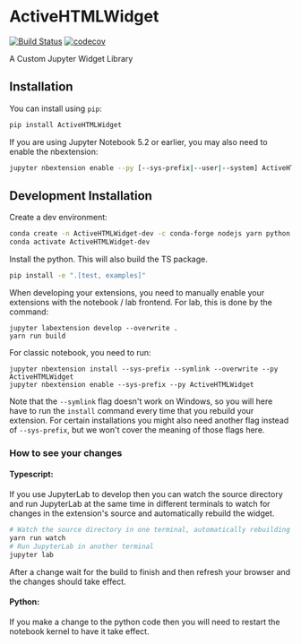 
# ActiveHTMLWidget

[![Build Status](https://travis-ci.org//ActiveHTMLWidget.svg?branch=master)](https://travis-ci.org//ActiveHTMLWidget)
[![codecov](https://codecov.io/gh//ActiveHTMLWidget/branch/master/graph/badge.svg)](https://codecov.io/gh//ActiveHTMLWidget)


A Custom Jupyter Widget Library

## Installation

You can install using `pip`:

```bash
pip install ActiveHTMLWidget
```

If you are using Jupyter Notebook 5.2 or earlier, you may also need to enable
the nbextension:
```bash
jupyter nbextension enable --py [--sys-prefix|--user|--system] ActiveHTMLWidget
```

## Development Installation

Create a dev environment:
```bash
conda create -n ActiveHTMLWidget-dev -c conda-forge nodejs yarn python jupyterlab
conda activate ActiveHTMLWidget-dev
```

Install the python. This will also build the TS package.
```bash
pip install -e ".[test, examples]"
```

When developing your extensions, you need to manually enable your extensions with the
notebook / lab frontend. For lab, this is done by the command:

```
jupyter labextension develop --overwrite .
yarn run build
```

For classic notebook, you need to run:

```
jupyter nbextension install --sys-prefix --symlink --overwrite --py ActiveHTMLWidget
jupyter nbextension enable --sys-prefix --py ActiveHTMLWidget
```

Note that the `--symlink` flag doesn't work on Windows, so you will here have to run
the `install` command every time that you rebuild your extension. For certain installations
you might also need another flag instead of `--sys-prefix`, but we won't cover the meaning
of those flags here.

### How to see your changes
#### Typescript:
If you use JupyterLab to develop then you can watch the source directory and run JupyterLab at the same time in different
terminals to watch for changes in the extension's source and automatically rebuild the widget.

```bash
# Watch the source directory in one terminal, automatically rebuilding when needed
yarn run watch
# Run JupyterLab in another terminal
jupyter lab
```

After a change wait for the build to finish and then refresh your browser and the changes should take effect.

#### Python:
If you make a change to the python code then you will need to restart the notebook kernel to have it take effect.
